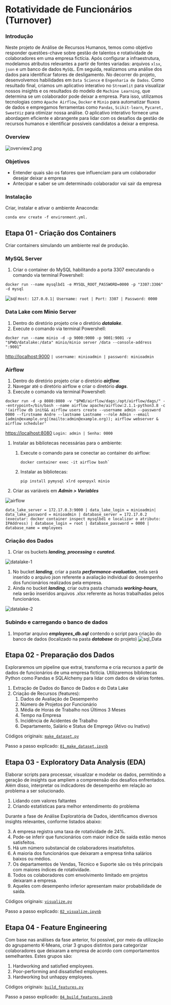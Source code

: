 # Rotatividade de Funcionários (Turnover)

### Introdução

Neste projeto de Análise de Recursos Humanos, temos como objetivo responder questões-chave sobre gestão de talentos e rotatividade de colaboradores em uma empresa fictícia. Após configurar a infraestrutura, \
modelamos atributos relevantes a partir de fontes variadas: arquivos `xlsx`, `json` e um banco de dados `MySQL`. Em seguida, realizamos uma análise dos dados para identificar fatores de desligamento. 
No decorrer do projeto, desenvolvemos habilidades em `Data Science` e `Engenharia de Dados`. Como resultado final, criamos um aplicativo interativo no `Streamlit` para visualizar nossos insights e os 
resultados do modelo de `Machine Learning`, que determina se um colaborador pode deixar a empresa. Para isso, utilizamos tecnologias como `Apache Airflow`, `Docker` e `Minio` para automatizar fluxos de 
dados e empregamos ferramentas como `Pandas`, `Scikit-learn`, `Pycaret,` `SweetViz` para otimizar nossa análise. O aplicativo interativo fornece uma abordagem eficiente e abrangente para lidar com os desafios 
da gestão de recursos humanos e identificar possíveis candidatos a deixar a empresa.

### Overview

![overview2.png](img/overview2.png)

### Objetivos

- Entender quais são os fatores que influenciam para um colaborador desejar deixar a empresa
- Antecipar e saber se um determinado colaborador vai sair da empresa

### Instalação

Criar, instalar e ativar o ambiente  Anaconda: 

```
conda env create -f environment.yml.
```

## **Etapa 01 - Criação dos Containers**

Criar containers simulando um ambiente real de produção.

### MySQL Server

1. Criar o container do MySQL habilitando a porta 3307 executando o comando via terminal Powershell:
    
```
docker run --name mysqlbd1 -e MYSQL_ROOT_PASSWORD=0000 -p "3307:3306" -d mysql
```

![sql](img/sql.png)
`Host: 127.0.0.1| Username: root | Port: 3307 | Password: 0000`

### Data Lake com Minio Server

1. Dentro do diretório projeto crie o diretório ***datalake***.
2. Execute o comando via terminal Powershell:
   
```
docker run --name minio -d -p 9000:9000 -p 9001:9001 -v "$PWD/datalake:/data" minio/minio server /data --console-address ":9001”
```

[http://localhost:9000](http://localhost:9000/login)
`| username: minioadmin | password: minioadmin`

### Airflow

1. Dentro do diretório projeto criar o diretório ***airflow***.
2. Navegar até o diretório airflow e criar o diretório ***dags***.
3. Execute o comando via terminal Powershell:

```
docker run -d -p 8080:8080 -v "$PWD/airflow/dags:/opt/airflow/dags/" --entrypoint=/bin/bash --name airflow apache/airflow:2.1.1-python3.8 -c '(airflow db init&& airflow users create --username admin --password 0000 --firstname Andre --lastname Lastname --role Admin --email [admin@example.org](mailto:admin@example.org)); airflow webserver & airflow scheduler'
```

[https://localhost:8080](https://localhost:8080/)
`Login: admin | Senha: 0000`
> 
1. Instalar as bibliotecas necessárias para o ambiente:
    1. Execute o comando para se conectar ao container do airflow: 
        ```
        docker container exec -it airflow bash`
        ```
        
    2. Instalar as bibliotecas:
        ``` 
        pip install pymysql xlrd openpyxl minio
       ```
        
2. Criar as variáveis em ***Admin > Variables***

![airflow](img/airflow.png)

`data_lake_server = 172.17.0.3:9000 | data_lake_login = minioadmin| data_lake_password = minioadmin | database_server = 172.17.0.2 (executar: docker container inspect mysqlbd1 e localizar o atributo: IPAddress) | database_login = root | database_password = 0000 | database_name = employees`

### Criação dos Dados

1. Criar os buckets ***landing, processing*** e ***curated.***

![datalake-1](img/datalake_1.png)

1. No bucket ***landing***, criar a pasta ***performance-evaluation***, nela será inserido o arquivo json referente a avaliação individual do desempenho dos funcionários realizados pela empresa. 
2. Ainda no bucket ***landing***, criar outra pasta chamada ***working-hours,*** nela serão inseridos arquivos .xlsx referente as horas trabalhadas pelos funcionários.

![datalake-2](img/datalake_2.png)

### Subindo e carregando o banco de dados

1. Importar arquivo ***employees_db.sql*** contendo o script para criação do banco de dados (localizado na pasta ***database*** do projeto)
![sql_Data](img/import_sql_data.png)

## **Etapa 02 - Preparação dos Dados**

Exploraremos um pipeline que extrai, transforma e cria recursos a partir de dados de funcionários de uma empresa fictícia. Utilizaremos bibliotecas Python como Pandas e SQLAlchemy para lidar com dados de várias fontes.

1. Extração de Dados do Banco de Dados e do Data Lake
2. Criação de Recursos (features):
    1. Dados de Avaliação de Desempenho
    2. Número de Projetos por Funcionário
    3. Média de Horas de Trabalho nos Últimos 3 Meses
    4. Tempo na Empresa
    5. Incidência de Acidentes de Trabalho
    6. Departamento, Salário e Status de Emprego (Ativo ou Inativo)
   
Códigos originais: [`make_dataset.py`](src/data/make_dataset.py)

Passo a passo explicado: [`01_make_dataset.ipynb`](notebooks/01_make_dataset.ipynb)

## **Etapa 03 - Exploratory Data Analysis (EDA)**

Elaborar scripts para processar, visualizar e modelar os dados, permitindo a geração de insights que ampliem a compreensão dos desafios enfrentados. Além disso, interpretar os indicadores de desempenho em relação ao problema a ser solucionado. 

1. Lidando com valores faltantes
2. Criando estatísticas para melhor entendimento do problema

Durante a fase de Análise Exploratória de Dados, identificamos diversos insights relevantes, conforme listados abaixo:

3. A empresa registra uma taxa de rotatividade de 24%.
4. Pode-se inferir que funcionários com maior índice de saída estão menos satisfeitos.
5. Há um número substancial de colaboradores insatisfeitos.
6. A maioria dos funcionários que deixaram a empresa tinha salários baixos ou médios.
7. Os departamentos de Vendas, Técnico e Suporte são os três principais com maiores índices de rotatividade.
8. Todos os colaboradores com envolvimento limitado em projetos deixaram a empresa.
9. Aqueles com desempenho inferior apresentam maior probabilidade de saída.

Códigos originais: [`visualize.py`](src/visualization/visualize.py)

Passo a passo explicado: [`02_visualize.ipynb`](notebooks/02_visualize.ipynb)


## **Etapa 04 - Feature Engineering**

Com base nas análises da fase anterior, foi possível, por meio da utilização do agrupamento K-Means, criar 3 grupos distintos para categorizar colaboradores que deixaram a empresa de acordo com comportamentos semelhantes. Estes grupos são:

1. Hardworking and satisfied employees.
2.  Poor-performing and dissatisfied employees.
3. Hardworking but unhappy employees.

Códigos originais: [`build_features.py`](src/features/build_features.py)

Passo a passo explicado: [`04_build_features.ipynb`](notebooks/04_build_features.ipynb)

